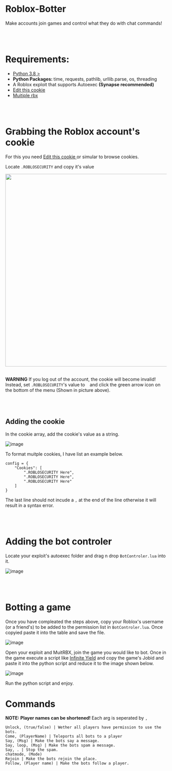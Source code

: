 # Roblox-Botter
Make accounts join games and control what they do with chat commands!

<br>
<br>

# Requirements:
<ul>
  <li>  <a href="https://www.python.org/"> Python 3.8 > </a> </li>
  <li> <b> Python Packages: </b> time, requests, pathlib, urllib.parse, os, threading </li>
  <li> A Roblox exploit that supports Autoexec <b> (Synapse recommended) </b> </li>
  <li> <a href="http://www.editthiscookie.com/"> Edit this cookie </a> </li>
  <li> <a href="https://wearedevs.net/dinfo/Multiple%20Games"> Muitiple rbx </a> </li>
</ul>

<br>
<br>

# Grabbing the Roblox account's cookie
For this you need <a href="http://www.editthiscookie.com/"> Edit this cookie </a> or simular to browse cookies.

Locate `.ROBLOSECURITY` and copy it's value <br>

<img style="width: auto; height: 600px" src="https://user-images.githubusercontent.com/86912923/203606748-0959fd14-50fa-4391-9df7-44897789b3d6.png"/>
<br><br>

**WARNING** If you log out of the account, the cookie will become invalid! Instead, set `.ROBLOSECURITY`'s value to ` `&nbsp;and click the green arrow icon on the bottom of the menu (Shown in picture above).

<br><br>

## Adding the cookie

In the cookie array, add the cookie's value as a string. <br>

![image](https://user-images.githubusercontent.com/86912923/203607617-8648bfa7-970f-42c0-b399-ba4429e4c520.png)
<br>

To format muitple cookies, I have list an example below.

```
config = {
    "Cookies": [
        ".ROBLOSECURITY Here",
        ".ROBLOSECURITY Here",
        ".ROBLOSECURITY Here"
    ]
}
```
The last line should not incude a `,` at the end of the line otherwise it will result in a syntax error.

<br>
<br>

# Adding the bot controler

Locate your exploit's autoexec folder and drag n drop `BotControler.lua` into it. <br>

![image](https://user-images.githubusercontent.com/86912923/203608146-39e8323d-c0af-420c-9abb-56ad4e42f257.png)

<br>
<br>

# Botting a game

Once you have compleated the steps above, copy your Roblox's username (or a friend's) to be added to the permission list in `BotControler.lua`.
Once copyied paste it into the table and save the file. <br>

![image](https://user-images.githubusercontent.com/86912923/203613679-e0904c4e-c6ab-4e61-accd-7fc25e04abab.png)

Open your exploit and MuitRBX, join the game you would like to bot. Once in the game execute a script like <a href="https://raw.githubusercontent.com/EdgeIY/infiniteyield/master/source">Infinite Yield</a> and copy the game's Jobid and paste it into the python script and reduce it to the image shown below. <br>

![image](https://user-images.githubusercontent.com/86912923/203609406-c99aa0a2-86c3-48cd-9e6f-0411db7ad9f5.png)

Run the python script and enjoy.

# Commands

<b> NOTE: Player names can be shortened! </b>
Each arg is seperated by `, `

```
Unlock, (true/false) | Wether all players have permission to use the bots.
Come, (PlayerName) | Teleports all bots to a player
Say, (Msg) | Make the bots say a message.
Say, loop, (Msg) | Make the bots spam a message.
Say, . | Stop the spam.
chatmode, (Mode)
Rejoin | Make the bots rejoin the place.
Follow, (Player name) | Make the bots follow a player.
```
